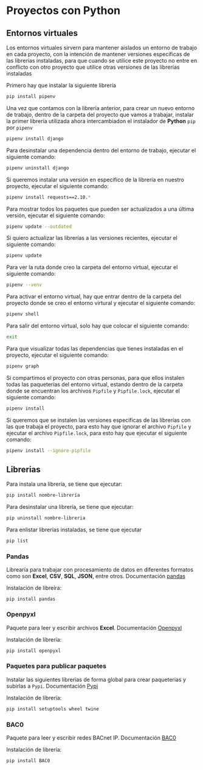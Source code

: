 # Proyectos con Python

## Entornos virtuales

Los entornos virtuales sirvern para mantener aislados un entorno de trabajo en cada proyecto, con la intención de mantener versiones especificas de las librerías instaladas, para que cuando se utilice este proyecto no entre en conflicto con otro proyecto que utilice otras versiones de las librerías instaladas

Primero hay que instalar la siguiente librería

```bash
pip install pipenv
```

Una vez que contamos con la librería anterior, para crear un nuevo entorno de trabajo, dentro de la carpeta del proyecto que vamos a trabajar, instalar la primer librería utilizada ahora intercambiadon el instalador de **Python** `pip` por `pipenv`

```bash
pipenv install django
```

Para desinstalar una dependencia dentro del entorno de trabajo, ejecutar el siguiente comando:

```bash
pipenv uninstall django
```

Si queremos instalar una versión en especifico de la librería en nuestro proyecto, ejecutar el siguiente comando:

```bash
pipenv install requests==2.10.*
```

Para mostrar todos los paquetes que pueden ser actualizados a una última versión, ejecutar el siguiente comando:

```bash
pipenv update --outdated
```

Si quiero actualizar las librerías a las versiones recientes, ejecutar el siguiente comando:

```bash
pipenv update
```

Para ver la ruta donde creo la carpeta del entorno virtual, ejecutar el siguiente comando:

```bash
pipenv --venv
```

Para activar el entorno virtual, hay que entrar dentro de la carpeta del proyecto donde se creo el entorno virtural y ejecutar el siguiente comando:

```bash
pipenv shell
```

Para salir del entorno virtual, solo hay que colocar el siguiente comando:

```bash
exit
```

Para que visualizar todas las dependencias que tienes instaladas en el proyecto, ejecutar el siguiente comando:

```bash
pipenv graph
```

Si compartimos el proyecto con otras personas, para que ellos instalen todas las paqueterías del entorno virtual, estando dentro de la carpeta donde se encuentran los archivos `Pipfile` y `Pipfile.lock`, ejecutar el siguiente comando:

```bash
pipenv install
```

Si queremos que se instalen las versiones especificas de las librerías con las que trabaja el proyecto, para esto hay que ignorar el archivo `Pipfile` y ejecutar el archivo `Pipfile.lock`, para esto hay que ejecutar el siguiente comando:

```bash
pipenv install --ignore-pipfile
```

## Librerias

Para instala una librería, se tiene que ejecutar:

```bash
pip install nombre-librería
```

Para desinstalar una librería, se tiene que ejecutar:

```bash
pip uninstall nombre-libreria
```

Para enlistar librerías instaladas, se tiene que ejecutar

```bash
pip list
```

### Pandas

Librearía para trabajar con procesamiento de datos en diferentes formatos como son **Excel**, **CSV**, **SQL**, **JSON**, entre otros. Documentación [pandas](https://pypi.org/project/pandas/)

Instalación de libreíra:

```dash
pip install pandas
```

### Openpyxl

Paquete para leer y escribir archivos **Excel**. Documentación [Openpyxl](https://pypi.org/project/openpyxl/)

Instalación de librería:

```bash
pip install openpyxl
```

### Paquetes para publicar paquetes 

Instalar las siguientes librerías de forma global para crear paqueterias y subirlas a `Pypi`. Documentación [Pypi](https://pypi.org/)

Instalación de librería:

```bash
pip install setuptools wheel twine
```

### BAC0

Paquete para leer y escribir redes BACnet IP. Documentación [BAC0](https://pypi.org/project/BAC0/)

Instalación de librería:

```bash
pip install BAC0
```

